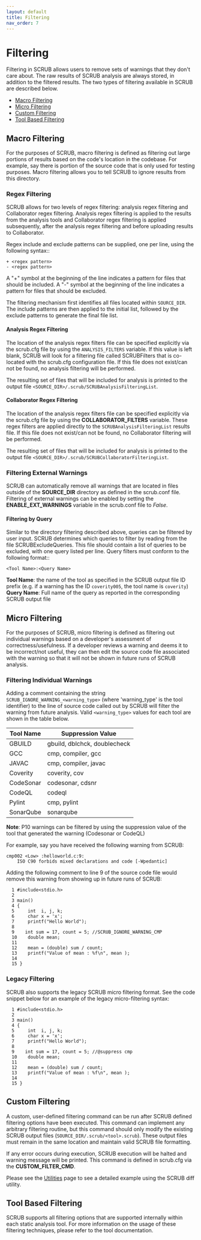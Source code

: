 ```yaml
---
layout: default
title: Filtering
nav_order: 7
---
```


# Filtering

Filtering in SCRUB allows users to remove sets of warnings that they don't care about. The raw results of SCRUB analysis
are always stored, in addition to the filtered results. The two types of filtering available in SCRUB are described
below.

- [Macro Filtering](#macro-filtering)
- [Micro Filtering](#micro-filtering)
- [Custom Filtering](#custom-filtering)
- [Tool Based Filtering](#tool-based-filtering)


## Macro Filtering

For the purposes of SCRUB, macro filtering is defined as filtering out large portions of results based on the code's
location in the codebase. For example, say there is portion of the source code that is only used for testing purposes.
Macro filtering allows you to tell SCRUB to ignore results from this directory.


### Regex Filtering

SCRUB allows for two levels of regex filtering: analysis regex filtering and Collaborator regex filtering. Analysis
regex filtering is applied to the results from the analysis tools and Collaborator regex filtering is applied
subsequently, after the analysis regex filtering and before uploading results to Collaborator.

Regex include and exclude patterns can be supplied, one per line, using the following syntax::

    + <regex pattern>
    - <regex pattern>

A "+" symbol at the beginning of the line indicates a pattern for files that should be included. A "-" symbol at the
beginning of the line indicates a pattern for files that should be excluded.

The filtering mechanism first identifies all files located within `SOURCE_DIR`. The include patterns are then applied
to the initial list, followed by the exclude patterns to generate the final file list.


#### Analysis Regex Filtering

The location of the analysis regex filters file can be specified explicitly via the scrub.cfg file by using the
`ANALYSIS_FILTERS` variable. If this value is left blank, SCRUB will look for a filtering file called SCRUBFilters
that is co-located with the scrub.cfg configuration file. If this file does not exist/can not be found, no analysis
filtering will be performed.

The resulting set of files that will be included for analysis is printed to the output file
`<SOURCE_DIR>/.scrub/SCRUBAnalysisFilteringList`.


#### Collaborator Regex Filtering

The location of the analysis regex filters file can be specified explicitly via the scrub.cfg file by using the
**COLLABORATOR_FILTERS** variable. These regex filters are applied directly to the ``SCRUBAnalysisFilteringList``
results file. If this file does not exist/can not be found, no Collaborator filtering will be performed.

The resulting set of files that will be included for analysis is printed to the output file
`<SOURCE_DIR>/.scrub/SCRUBCollaboratorFilteringList`.


### Filtering External Warnings

SCRUB can automatically remove all warnings that are located in files outside of the **SOURCE_DIR** directory as
defined in the scrub.conf file. Filtering of external warnings can be enabled by setting the **ENABLE_EXT_WARNINGS**
variable in the scrub.conf file to *False*.


#### Filtering by Query

Similar to the directory filtering described above, queries can be filtered by user input. SCRUB determines which
queries to filter by reading from the file SCRUBExcludeQueries. This file should contain a list of queries to be
excluded, with one query listed per line. Query filters must conform to the following format::

    <Tool Name>:<Query Name>

**Tool Name**: the name of the tool as specified in the SCRUB output file ID prefix (e.g. if a warning has the ID `coverity005`, the tool name is `coverity`)  
**Query Name**: Full name of the query as reported in the corresponding SCRUB output file


## Micro Filtering

For the purposes of SCRUB, micro filtering is defined as filtering out individual warnings based on a developer's
assessment of correctness/usefulness. If a developer reviews a warning and deems it to be incorrect/not useful, they
can then edit the source code file associated with the warning so that it will not be shown in future runs of SCRUB
analysis.


### Filtering Individual Warnings

Adding a comment containing the string `SCRUB_IGNORE_WARNING_<warning_type>` (where 'warning_type' is the tool
identifier) to the line of source code called out by SCRUB will filter the warning from future analysis. Valid
`<warning_type>` values for each tool are shown in the table below.


| Tool Name | Suppression Value            |
| --------- | ---------------------------- |
| GBUILD    | gbuild, dblchck, doublecheck |
| GCC       | cmp, compiler, gcc           |
| JAVAC     | cmp, compiler, javac         |
| Coverity  | coverity, cov                |
| CodeSonar | codesonar, cdsnr             |
| CodeQL    | codeql                       |
| Pylint    | cmp, pylint                  |
| SonarQube | sonarqube                    |

**Note**: P10 warnings can be filtered by using the suppression value of the tool that generated the warning (Codesonar or CodeQL)

For example, say you have received the following warning from SCRUB:

    cmp002 <Low> :helloworld.c:9:
        ISO C90 forbids mixed declarations and code [-Wpedantic]


Adding the following comment to line 9 of the source code file would remove this warning from showing up in future runs
of SCRUB:

      1 #include<stdio.h>
      2
      3 main()
      4 {
      5     int  i, j, k;
      6     char x = 'x';
      7     printf("Hello World");
      8
      9    int sum = 17, count = 5; //SCRUB_IGNORE_WARNING_CMP
      10    double mean;
      11
      12    mean = (double) sum / count;
      13    printf("Value of mean : %f\n", mean );
      14
      15 }


### Legacy Filtering

SCRUB also supports the legacy SCRUB micro filtering format. See the code snippet below for an example of the legacy micro-filtering syntax:

      1 #include<stdio.h>
      2
      3 main()
      4 {
      5     int  i, j, k;
      6     char x = 'x';
      7     printf("Hello World");
      8
      9    int sum = 17, count = 5; //@suppress cmp
      10    double mean;
      11
      12    mean = (double) sum / count;
      13    printf("Value of mean : %f\n", mean );
      14
      15 }


## Custom Filtering

A custom, user-defined filtering command can be run after SCRUB defined filtering options have been executed. This command can implement any arbitrary filtering routine, but this command should only modify the existing SCRUB output files (`SOURCE_DIR/.scrub/<tool>.scrub`). These output files must remain in the same location and maintain valid SCRUB file formatting.

If any error occurs during execution, SCRUB execution will be halted and warning message will be printed. This command
is defined in scrub.cfg via the **CUSTOM_FILTER_CMD**.

Please see the [Utilities](utilities.md) page to see a detailed example using the SCRUB diff utility.


## Tool Based Filtering

SCRUB supports all filtering options that are supported internally within each static analysis tool. For more information on the usage of these filtering techniques, please refer to the tool documentation.
